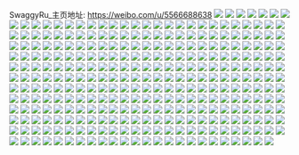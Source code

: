 SwaggyRu_主页地址: https://weibo.com/u/5566688638 
![](https://wx4.sinaimg.cn/mw2000/0064Jg0Cgy1h9673lrq0lj31s035sb2b.jpg) 
![](https://wx4.sinaimg.cn/mw2000/0064Jg0Cgy1h967438mpkj31s035skjm.jpg) 
![](https://wx4.sinaimg.cn/mw2000/0064Jg0Cgy1h9673qbl48j31kw35shdu.jpg) 
![](https://wx4.sinaimg.cn/mw2000/0064Jg0Cgy1h9673te266j31kw35su0y.jpg) 
![](https://wx4.sinaimg.cn/mw2000/0064Jg0Cgy1h9673yb8rsj30sg23u1kx.jpg) 
![](https://wx4.sinaimg.cn/mw2000/0064Jg0Cgy1h9673npyslj31s035shdt.jpg) 
![](https://wx4.sinaimg.cn/mw2000/0064Jg0Cgy1h96vgjs25dj30sg23u1kx.jpg) 
![](https://wx4.sinaimg.cn/mw2000/0064Jg0Cgy1h8v95mpjmpj31kw2dc7wi.jpg) 
![](https://wx4.sinaimg.cn/mw2000/0064Jg0Cgy1h8v95rpe3dj31kw2dcb2a.jpg) 
![](https://wx4.sinaimg.cn/mw2000/0064Jg0Cgy1h8v97ardojj32c03407wh.jpg) 
![](https://wx4.sinaimg.cn/mw2000/0064Jg0Cgy1h8v9c64vu9j31400u0qb0.jpg) 
![](https://wx4.sinaimg.cn/mw2000/0064Jg0Cgy1h8v97q7btlj32c0340b29.jpg) 
![](https://wx4.sinaimg.cn/mw2000/0064Jg0Cgy1h8v99thf0zj32c033ze83.jpg) 
![](https://wx4.sinaimg.cn/mw2000/0064Jg0Cgy1h8v99s4qd2j32c0333u0y.jpg) 
![](https://wx4.sinaimg.cn/mw2000/0064Jg0Cgy1h8v99ugedij32c033zb2a.jpg) 
![](https://wx4.sinaimg.cn/mw2000/0064Jg0Cgy1h8p6ja7xi4j30pz0nu0ve.jpg) 
![](https://wx4.sinaimg.cn/mw2000/0064Jg0Cgy1h8p6jw7wekj30sg23u4qp.jpg) 
![](https://wx4.sinaimg.cn/mw2000/0064Jg0Cgy1h8p6k4n90sj30sg23uu04.jpg) 
![](https://wx4.sinaimg.cn/mw2000/0064Jg0Cgy1h8p6k91i4vj30sg21ytxm.jpg) 
![](https://wx4.sinaimg.cn/mw2000/0064Jg0Cgy1h8p6k1fw8xj31s035sb2a.jpg) 
![](https://wx4.sinaimg.cn/mw2000/0064Jg0Cgy1h8p6jty6w8j30sg23u4qp.jpg) 
![](https://wx4.sinaimg.cn/mw2000/0064Jg0Cgy1h8n5g9xbhhj32c033zhdu.jpg) 
![](https://wx4.sinaimg.cn/mw2000/0064Jg0Cgy1h8n5gf45y1j32c03404qq.jpg) 
![](https://wx4.sinaimg.cn/mw2000/0064Jg0Cgy1h8n5g8jz3jj32c033ze81.jpg) 
![](https://wx4.sinaimg.cn/mw2000/0064Jg0Cgy1h8n5gdmsq0j32c033z4qq.jpg) 
![](https://wx4.sinaimg.cn/mw2000/0064Jg0Cgy1h8n5gby370j32c0340qv6.jpg) 
![](https://wx4.sinaimg.cn/mw2000/0064Jg0Cgy1h8gmgo9dtbj31sc2dskjl.jpg) 
![](https://wx4.sinaimg.cn/mw2000/0064Jg0Cgy1h8gmgh7dilj31sc2dshdt.jpg) 
![](https://wx4.sinaimg.cn/mw2000/0064Jg0Cgy1h8gmgr379jj31sc2dskjl.jpg) 
![](https://wx4.sinaimg.cn/mw2000/0064Jg0Cgy1h8gmh2ssuuj31sc2dsu0y.jpg) 
![](https://wx4.sinaimg.cn/mw2000/0064Jg0Cgy1h8gmh5y5x4j31sc2dskjl.jpg) 
![](https://wx4.sinaimg.cn/mw2000/0064Jg0Cgy1h8gmh4dbt1j31sc2dsqv5.jpg) 
![](https://wx4.sinaimg.cn/mw2000/0064Jg0Cgy1h8by3fkrsej31s035s4qq.jpg) 
![](https://wx4.sinaimg.cn/mw2000/0064Jg0Cgy1h8by3sr88ej31s035sb2a.jpg) 
![](https://wx4.sinaimg.cn/mw2000/0064Jg0Cgy1h8by3mday1j31s035snpf.jpg) 
![](https://wx4.sinaimg.cn/mw2000/0064Jg0Cgy1h8by3vbm4ej30sg23ue33.jpg) 
![](https://wx4.sinaimg.cn/mw2000/0064Jg0Cgy1h8by402ybfj31s035s4qr.jpg) 
![](https://wx4.sinaimg.cn/mw2000/0064Jg0Cgy1h8by3acqufj31s035skjm.jpg) 
![](https://wx4.sinaimg.cn/mw2000/0064Jg0Cgy1h8by5hxz43j30qy0qyn1h.jpg) 
![](https://wx4.sinaimg.cn/mw2000/0064Jg0Cgy1h8by6fqjrgj30u012pgph.jpg) 
![](https://wx4.sinaimg.cn/mw2000/0064Jg0Cly1h861k4b1f0j32dc35s1l0.jpg) 
![](https://wx4.sinaimg.cn/mw2000/0064Jg0Cly1h861jzq3lxj30u01404k3.jpg) 
![](https://wx4.sinaimg.cn/mw2000/0064Jg0Cly1h861k6p99zj31s035snpf.jpg) 
![](https://wx4.sinaimg.cn/mw2000/0064Jg0Cly1h861k8zrh9j31s035sb2a.jpg) 
![](https://wx4.sinaimg.cn/mw2000/0064Jg0Cly1h861kbbmdfj31s035se82.jpg) 
![](https://wx4.sinaimg.cn/mw2000/0064Jg0Cly1h861kdfw3yj31s035sqv6.jpg) 
![](https://wx4.sinaimg.cn/mw2000/0064Jg0Cly1h861kg40w5j31s035s4qr.jpg) 
![](https://wx4.sinaimg.cn/mw2000/0064Jg0Cly1h810v735xdj32c03404qq.jpg) 
![](https://wx4.sinaimg.cn/mw2000/0064Jg0Cly1h8110nu24wj30u0140qd4.jpg) 
![](https://wx4.sinaimg.cn/mw2000/0064Jg0Cly1h810v4cmp8j30u01gf17w.jpg) 
![](https://wx4.sinaimg.cn/mw2000/0064Jg0Cly1h81162e8idj30u0140dqi.jpg) 
![](https://wx4.sinaimg.cn/mw2000/0064Jg0Cgy1h7wwggfmdgj313z0qwqkt.jpg) 
![](https://wx4.sinaimg.cn/mw2000/0064Jg0Cgy1h7wwbd4ilhj32c03404qq.jpg) 
![](https://wx4.sinaimg.cn/mw2000/0064Jg0Cgy1h7ww98e39tj33402c07wi.jpg) 
![](https://wx4.sinaimg.cn/mw2000/0064Jg0Cgy1h7wwdh2xclj31rg0win4x.jpg) 
![](https://wx4.sinaimg.cn/mw2000/0064Jg0Cgy1h7uj9pv1isj31sc2dsb2a.jpg) 
![](https://wx4.sinaimg.cn/mw2000/0064Jg0Cgy1h7uj9v3s8uj31sc2dsu0x.jpg) 
![](https://wx4.sinaimg.cn/mw2000/0064Jg0Cgy1h7uj9zwfpfj31sc2ds4qq.jpg) 
![](https://wx4.sinaimg.cn/mw2000/0064Jg0Cgy1h7rv0kgf9ej32c033z1l2.jpg) 
![](https://wx4.sinaimg.cn/mw2000/0064Jg0Cgy1h7rv0o18ulj30u01fo4m3.jpg) 
![](https://wx4.sinaimg.cn/mw2000/0064Jg0Cly1h7j1y2f8t4j30sg16o1f6.jpg) 
![](https://wx4.sinaimg.cn/mw2000/0064Jg0Cly1h7j1y2xi2mj30sg0t5qco.jpg) 
![](https://wx4.sinaimg.cn/mw2000/0064Jg0Cly1h7j1y6xw3qj30wi10k0we.jpg) 
![](https://wx4.sinaimg.cn/mw2000/0064Jg0Cly1h7j1y6h424j32c0340qv6.jpg) 
![](https://wx4.sinaimg.cn/mw2000/0064Jg0Cly1h7j1y7hsxij30wi1ixgvm.jpg) 
![](https://wx4.sinaimg.cn/mw2000/0064Jg0Cly1h7j1y466dmj313o1bdke6.jpg) 
![](https://wx4.sinaimg.cn/mw2000/0064Jg0Cly1h7j1y7v8e3j30wh158qc3.jpg) 
![](https://wx4.sinaimg.cn/mw2000/0064Jg0Cly1h7j1y8h27tj30u01khwq7.jpg) 
![](https://wx4.sinaimg.cn/mw2000/0064Jg0Cly1h7gfcdtkm0j316w0w6myz.jpg) 
![](https://wx4.sinaimg.cn/mw2000/0064Jg0Cly1h7gfcb01j4j30pp1ij757.jpg) 
![](https://wx4.sinaimg.cn/mw2000/0064Jg0Cly1h7gfcdg5d5j32dc35s4qq.jpg) 
![](https://wx4.sinaimg.cn/mw2000/0064Jg0Cly1h7gflhamezj31vo1erwwv.jpg) 
![](https://wx4.sinaimg.cn/mw2000/0064Jg0Cly1h7gfg0862wj30zh1be0w7.jpg) 
![](https://wx4.sinaimg.cn/mw2000/0064Jg0Cly1h7gfcf8nifj33402c0qhx.jpg) 
![](https://wx4.sinaimg.cn/mw2000/0064Jg0Cly1h7gfcj97vtj32dc35se86.jpg) 
![](https://wx4.sinaimg.cn/mw2000/0064Jg0Cly1h7gfclnpmej30u01gqn1j.jpg) 
![](https://wx4.sinaimg.cn/mw2000/0064Jg0Cly1h7gfcam314j30sg23tu0x.jpg) 
![](https://wx4.sinaimg.cn/mw2000/0064Jg0Cly1h7gfcbxafhj32801o0hdt.jpg) 
![](https://wx4.sinaimg.cn/mw2000/0064Jg0Cly1h7bqeg0qbqj30u016n3zj.jpg) 
![](https://wx4.sinaimg.cn/mw2000/0064Jg0Cly1h7bqeglpa4j30zg1ban64.jpg) 
![](https://wx4.sinaimg.cn/mw2000/0064Jg0Cly1h7bqefb2e0j30uc0e4tal.jpg) 
![](https://wx4.sinaimg.cn/mw2000/0064Jg0Cly1h7bqekgi4cj30tz0tzgnb.jpg) 
![](https://wx4.sinaimg.cn/mw2000/0064Jg0Cly1h7bqfk98knj31400u0n07.jpg) 
![](https://wx4.sinaimg.cn/mw2000/0064Jg0Cly1h7bqgfqu36j30u0140dol.jpg) 
![](https://wx4.sinaimg.cn/mw2000/0064Jg0Cly1h7bqhg54b5j31400u0tin.jpg) 
![](https://wx4.sinaimg.cn/mw2000/0064Jg0Cly1h6y0fgvif0j30u01bkaiw.jpg) 
![](https://wx4.sinaimg.cn/mw2000/0064Jg0Cly1h6y0ekdcchj30ri0rajw0.jpg) 
![](https://wx4.sinaimg.cn/mw2000/0064Jg0Cly1h6y0hix6opj30qs10lwf6.jpg) 
![](https://wx4.sinaimg.cn/mw2000/0064Jg0Cly1h6y0eykzsqj32c0340k2i.jpg) 
![](https://wx4.sinaimg.cn/mw2000/0064Jg0Cly1h6y0ez077xj30jm0i7q6e.jpg) 
![](https://wx4.sinaimg.cn/mw2000/0064Jg0Cly1h64793qv06j30nj196jrz.jpg) 
![](https://wx4.sinaimg.cn/mw2000/0064Jg0Cly1h64792zc9ej32c03407k1.jpg) 
![](https://wx4.sinaimg.cn/mw2000/0064Jg0Cly1h64794dm7xj30u01phmy6.jpg) 
![](https://wx4.sinaimg.cn/mw2000/0064Jg0Cly1h6479izwt2j30wi1o47dv.jpg) 
![](https://wx4.sinaimg.cn/mw2000/0064Jg0Cly1h4qgknuvp6j31kw2dc7wh.jpg) 
![](https://wx4.sinaimg.cn/mw2000/0064Jg0Cly1h4qgkky263j31kw2dchdt.jpg) 
![](https://wx4.sinaimg.cn/mw2000/0064Jg0Cly1h4qgkmyy12j31kw2dchdt.jpg) 
![](https://wx4.sinaimg.cn/mw2000/0064Jg0Cly1h4nt0xg3f9j31sc2dsnpe.jpg) 
![](https://wx4.sinaimg.cn/mw2000/0064Jg0Cly1h4nt0uxaiij32c033ze84.jpg) 
![](https://wx4.sinaimg.cn/mw2000/0064Jg0Cly1h4nt0zj1dyj31sc2ds1ky.jpg) 
![](https://wx4.sinaimg.cn/mw2000/0064Jg0Cly1h4db84x2igj31sg2dsu0x.jpg) 
![](https://wx4.sinaimg.cn/mw2000/0064Jg0Cly1h4db85xlswj31sg2dsqv5.jpg) 
![](https://wx4.sinaimg.cn/mw2000/0064Jg0Cly1h4db86juqaj31sg2dsnpd.jpg) 
![](https://wx4.sinaimg.cn/mw2000/0064Jg0Cly1h4db87e13bj32c0340u0y.jpg) 
![](https://wx4.sinaimg.cn/mw2000/0064Jg0Cly1h4db88nkr6j32c0340qv6.jpg) 
![](https://wx4.sinaimg.cn/mw2000/0064Jg0Cly1h4db89ujz2j32c0340npe.jpg) 
![](https://wx4.sinaimg.cn/mw2000/0064Jg0Cly1h4db8aqaxvj32c033z1kz.jpg) 
![](https://wx4.sinaimg.cn/mw2000/0064Jg0Cly1h4db8bs1ulj32c033z7wk.jpg) 
![](https://wx4.sinaimg.cn/mw2000/0064Jg0Cly1h4db8er73dj32c0340npg.jpg) 
![](https://wx4.sinaimg.cn/mw2000/0064Jg0Cly1h3h1qy27hkj31sb2an1ky.jpg) 
![](https://wx4.sinaimg.cn/mw2000/0064Jg0Cly1h3h1qu9punj30sg28lhdt.jpg) 
![](https://wx4.sinaimg.cn/mw2000/0064Jg0Cly1h3h1r0npyqj30sg35sqv5.jpg) 
![](https://wx4.sinaimg.cn/mw2000/0064Jg0Cly1h3h1r2hsccj30sg1s0b29.jpg) 
![](https://wx4.sinaimg.cn/mw2000/0064Jg0Cly1h3h1r5wwklj32dc35sx6r.jpg) 
![](https://wx4.sinaimg.cn/mw2000/0064Jg0Cly1h3h1r9lfohj32dc35skjo.jpg) 
![](https://wx4.sinaimg.cn/mw2000/0064Jg0Cly1h3h1u4hcsbj30sd23ee5i.jpg) 
![](https://wx4.sinaimg.cn/mw2000/0064Jg0Cgy1h3bmczrr5xj32c0340qv5.jpg) 
![](https://wx4.sinaimg.cn/mw2000/0064Jg0Cgy1h3bmd3u3skj32c0340x6p.jpg) 
![](https://wx4.sinaimg.cn/mw2000/0064Jg0Cgy1h3bmd8l9kxj32c033z1ky.jpg) 
![](https://wx4.sinaimg.cn/mw2000/0064Jg0Cgy1h3bmdefnszj32c033zhdv.jpg) 
![](https://wx4.sinaimg.cn/mw2000/0064Jg0Cgy1h3bmewvjr2j32bz2vnkjn.jpg) 
![](https://wx4.sinaimg.cn/mw2000/0064Jg0Cgy1h3bmdk8wlnj32bz3294qr.jpg) 
![](https://wx4.sinaimg.cn/mw2000/0064Jg0Cgy1h318ux5c71j31sc2ds1ky.jpg) 
![](https://wx4.sinaimg.cn/mw2000/0064Jg0Cgy1h318upc19fj31sc2ds7wi.jpg) 
![](https://wx4.sinaimg.cn/mw2000/0064Jg0Cgy1h318vbmo6oj31sc2ds1ky.jpg) 
![](https://wx4.sinaimg.cn/mw2000/0064Jg0Cly1h2xi3sa4boj32c033znpe.jpg) 
![](https://wx4.sinaimg.cn/mw2000/0064Jg0Cly1h2xi3tqw1rj32c03404qr.jpg) 
![](https://wx4.sinaimg.cn/mw2000/0064Jg0Cly1h2xi3ov78pj32c0340x6q.jpg) 
![](https://wx4.sinaimg.cn/mw2000/0064Jg0Cgy1h2vah9fpcmj31sc2dsqv6.jpg) 
![](https://wx4.sinaimg.cn/mw2000/0064Jg0Cgy1h2vah6a4klj31sc2dskjm.jpg) 
![](https://wx4.sinaimg.cn/mw2000/0064Jg0Cgy1h2vahc9dw3j31sc2dse82.jpg) 
![](https://wx4.sinaimg.cn/mw2000/0064Jg0Cgy1h2vahfpqotj31sc2dsb2a.jpg) 
![](https://wx4.sinaimg.cn/mw2000/0064Jg0Cgy1h2cvfq5rtmj30mi0oqaii.jpg) 
![](https://wx4.sinaimg.cn/mw2000/0064Jg0Cgy1h23a4uvr2oj32c033zx6q.jpg) 
![](https://wx4.sinaimg.cn/mw2000/0064Jg0Cgy1h23a4w75g3j32c033znpd.jpg) 
![](https://wx4.sinaimg.cn/mw2000/0064Jg0Cgy1h23a4x6926j32bz2yghdt.jpg) 
![](https://wx4.sinaimg.cn/mw2000/0064Jg0Cgy1h23a56gxnjj30sg15jwu8.jpg) 
![](https://wx4.sinaimg.cn/mw2000/0064Jg0Cgy1h1sto4jto3j30zk1be0yy.jpg) 
![](https://wx4.sinaimg.cn/mw2000/0064Jg0Cgy1h1sto3xk2ij30zk1be7an.jpg) 
![](https://wx4.sinaimg.cn/mw2000/0064Jg0Cgy1h1sto5usj5j30zk1beagf.jpg) 
![](https://wx4.sinaimg.cn/mw2000/0064Jg0Cgy1h1stouyufej32dc35s4qs.jpg) 
![](https://wx4.sinaimg.cn/mw2000/0064Jg0Cgy1h1stxkxh5ij31sc2dsnpd.jpg) 
![](https://wx4.sinaimg.cn/mw2000/0064Jg0Cgy1h1stp07on6j30sg23u1kx.jpg) 
![](https://wx4.sinaimg.cn/mw2000/0064Jg0Cgy1h1rysu9yvhj32c0340e82.jpg) 
![](https://wx4.sinaimg.cn/mw2000/0064Jg0Cgy1h1okit1jtrj32dc35sb2c.jpg) 
![](https://wx4.sinaimg.cn/mw2000/0064Jg0Cgy1h1okjx0i56j32dc35sx6s.jpg) 
![](https://wx4.sinaimg.cn/mw2000/0064Jg0Cgy1h1okkynaopj32dc35s1kz.jpg) 
![](https://wx4.sinaimg.cn/mw2000/0064Jg0Cgy1h1okh67yjij30sg1s0b29.jpg) 
![](https://wx4.sinaimg.cn/mw2000/0064Jg0Cgy1h1okvutec1j31gr1yce81.jpg) 
![](https://wx4.sinaimg.cn/mw2000/0064Jg0Cgy1h1okluydaoj32dc35sb2c.jpg) 
![](https://wx4.sinaimg.cn/mw2000/0064Jg0Cgy1h1okmye42nj32dc35shdw.jpg) 
![](https://wx4.sinaimg.cn/mw2000/0064Jg0Cgy1h1oko5ad25j32dc35sb2b.jpg) 
![](https://wx4.sinaimg.cn/mw2000/0064Jg0Cgy1h1okw225ioj32dc35s4qs.jpg) 
![](https://wx4.sinaimg.cn/mw2000/0064Jg0Cly1h1m5pq08usj32c033y7pt.jpg) 
![](https://wx4.sinaimg.cn/mw2000/0064Jg0Cly1h1m5pqwdmpj32c033ze07.jpg) 
![](https://wx4.sinaimg.cn/mw2000/0064Jg0Cly1h1m5prfc0qj32c033yhdt.jpg) 
![](https://wx4.sinaimg.cn/mw2000/0064Jg0Cly1h1m5przszoj32c033zb29.jpg) 
![](https://wx4.sinaimg.cn/mw2000/0064Jg0Cgy1h109jhmdijj32c0340npd.jpg) 
![](https://wx4.sinaimg.cn/mw2000/0064Jg0Cgy1h109jmo1qrj32c0340kjl.jpg) 
![](https://wx4.sinaimg.cn/mw2000/0064Jg0Cgy1h109nh000mj32c0340b2b.jpg) 
![](https://wx4.sinaimg.cn/mw2000/0064Jg0Cly1h0jwp60fqrj32dc35sqva.jpg) 
![](https://wx4.sinaimg.cn/mw2000/0064Jg0Cly1h0jwp7bg67j30sg23u4qp.jpg) 
![](https://wx4.sinaimg.cn/mw2000/0064Jg0Cly1h0jwp2utifj32dc35sx6s.jpg) 
![](https://wx4.sinaimg.cn/mw2000/0064Jg0Cly1h0jwp92ak5j31kw35sqv5.jpg) 
![](https://wx4.sinaimg.cn/mw2000/0064Jg0Cly1h0jwpa6ndpj30sg2dcnpd.jpg) 
![](https://wx4.sinaimg.cn/mw2000/0064Jg0Cgy1h0jyj4miy7j30sg35snpd.jpg) 
![](https://wx4.sinaimg.cn/mw2000/0064Jg0Cgy1h0fc1ymz8pj31qp2drhdt.jpg) 
![](https://wx4.sinaimg.cn/mw2000/0064Jg0Cgy1h0fc1xn3jxj31sc2dsnpd.jpg) 
![](https://wx4.sinaimg.cn/mw2000/0064Jg0Cgy1h0fc1zq2y6j31sc2dse81.jpg) 
![](https://wx4.sinaimg.cn/mw2000/0064Jg0Cgy1h07hyt0heoj30u00u0dmj.jpg) 
![](https://wx4.sinaimg.cn/mw2000/0064Jg0Cgy1h07hytks9fj30u00miqa2.jpg) 
![](https://wx4.sinaimg.cn/mw2000/0064Jg0Cgy1gzlfzpnktmj32dc35sb2d.jpg) 
![](https://wx4.sinaimg.cn/mw2000/0064Jg0Cgy1gzlg00m48xj32dc35su10.jpg) 
![](https://wx4.sinaimg.cn/mw2000/0064Jg0Cgy1gzlfzawslbj32dc35sb2c.jpg) 
![](https://wx4.sinaimg.cn/mw2000/0064Jg0Cgy1gzlg0as49fj32dc35se85.jpg) 
![](https://wx4.sinaimg.cn/mw2000/0064Jg0Cgy1gzlg0qqbuoj32dc35s4qs.jpg) 
![](https://wx4.sinaimg.cn/mw2000/0064Jg0Cgy1gzlg0jopn0j32dc35sx6s.jpg) 
![](https://wx4.sinaimg.cn/mw2000/0064Jg0Cly1gyski3nsiej31hb0tz4gf.jpg) 
![](https://wx4.sinaimg.cn/mw2000/0064Jg0Cly1gyski5yhhvj31dr0mzn82.jpg) 
![](https://wx4.sinaimg.cn/mw2000/0064Jg0Cly1gyski7n009j31dr0mzk1n.jpg) 
![](https://wx4.sinaimg.cn/mw2000/0064Jg0Cly1gyski96e2ij32801o0e81.jpg) 
![](https://wx4.sinaimg.cn/mw2000/0064Jg0Cly1gyski19wy3j32801o0npd.jpg) 
![](https://wx4.sinaimg.cn/mw2000/0064Jg0Cly1gyskial346j30u01hcncz.jpg) 
![](https://wx4.sinaimg.cn/mw2000/0064Jg0Cly1gyqd9tt43nj32c033y7wj.jpg) 
![](https://wx4.sinaimg.cn/mw2000/0064Jg0Cly1gyqd9r2wkqj32c0340hdv.jpg) 
![](https://wx4.sinaimg.cn/mw2000/0064Jg0Cly1gyqd9ojqrmj32c033zx6s.jpg) 
![](https://wx4.sinaimg.cn/mw2000/0064Jg0Cly1gy6jb7gklwj30wi0witkx.jpg) 
![](https://wx4.sinaimg.cn/mw2000/0064Jg0Cly1gy6jb6y9kgj30wi0wik1m.jpg) 
![](https://wx4.sinaimg.cn/mw2000/0064Jg0Cly1gy6jb7xgexj30wi0win7k.jpg) 
![](https://wx4.sinaimg.cn/mw2000/0064Jg0Cly1gy4bk3zq0lj30wi0o7775.jpg) 
![](https://wx4.sinaimg.cn/mw2000/0064Jg0Cly1gy4bk4h7vwj30wi0o2dja.jpg) 
![](https://wx4.sinaimg.cn/mw2000/0064Jg0Cgy1gx338vptv9j315f0u0aiz.jpg) 
![](https://wx4.sinaimg.cn/mw2000/0064Jg0Cgy1gx338w8qmhj31400u0ajc.jpg) 
![](https://wx4.sinaimg.cn/mw2000/0064Jg0Cgy1gx338x9d85j318q0u0til.jpg) 
![](https://wx4.sinaimg.cn/mw2000/0064Jg0Cgy1gx338xx9dmj31400u0dpp.jpg) 
![](https://wx4.sinaimg.cn/mw2000/0064Jg0Cgy1gx338yxrgvj30w30ipn0m.jpg) 
![](https://wx4.sinaimg.cn/mw2000/0064Jg0Cgy1gx338yh86ij31400u0qd7.jpg) 
![](https://wx4.sinaimg.cn/mw2000/0064Jg0Cgy1gwbrftaqnkj30qo097gm6.jpg) 
![](https://wx4.sinaimg.cn/mw2000/0064Jg0Cgy1gvycwr19bij31o0280x6p.jpg) 
![](https://wx4.sinaimg.cn/mw2000/0064Jg0Cgy1gvycwsg8n5j31o0280x6p.jpg) 
![](https://wx4.sinaimg.cn/mw2000/0064Jg0Cgy1gvycx5g6yqj32ds1sc1ky.jpg) 
![](https://wx4.sinaimg.cn/mw2000/0064Jg0Cgy1gvycxbeopnj32801o0hdt.jpg) 
![](https://wx4.sinaimg.cn/mw2000/0064Jg0Cgy1gvycx90mooj30u0140ag4.jpg) 
![](https://wx4.sinaimg.cn/mw2000/0064Jg0Cgy1gvycxfd8w2j32c0340qv6.jpg) 
![](https://wx4.sinaimg.cn/mw2000/0064Jg0Cgy1gvycy1fgddj32c0340kjm.jpg) 
![](https://wx4.sinaimg.cn/mw2000/0064Jg0Cgy1gvycy67xqhj32o02o0kjo.jpg) 
![](https://wx4.sinaimg.cn/mw2000/0064Jg0Cgy1gvyd3kcngkj32c0340b2b.jpg) 
![](https://wx4.sinaimg.cn/mw2000/0064Jg0Cgy1gvyd3pecxbj32c03404qs.jpg) 
![](https://wx4.sinaimg.cn/mw2000/0064Jg0Cgy1gvqll9x5y8j60sg2dc1kx02.jpg) 
![](https://wx4.sinaimg.cn/mw2000/0064Jg0Cgy1gvqllaxi7fj60sg2dc7wh02.jpg) 
![](https://wx4.sinaimg.cn/mw2000/0064Jg0Cgy1gvqllbs0zhj60sg1f6x5m02.jpg) 
![](https://wx4.sinaimg.cn/mw2000/0064Jg0Cgy1gvqllgb30hj633z2bzhdv02.jpg) 
![](https://wx4.sinaimg.cn/mw2000/0064Jg0Cgy1gvqllnudyhj61vo1erdt302.jpg) 
![](https://wx4.sinaimg.cn/mw2000/0064Jg0Cgy1gvqllkpn1kj62c0340e8302.jpg) 
![](https://wx4.sinaimg.cn/mw2000/0064Jg0Cgy1gvqlllef6pj61v31ho7qe02.jpg) 
![](https://wx4.sinaimg.cn/mw2000/0064Jg0Cgy1gvqllmlbfej61j01vonis02.jpg) 
![](https://wx4.sinaimg.cn/mw2000/0064Jg0Cgy1gvqlln9a5qj61jf1voaw802.jpg) 
![](https://wx4.sinaimg.cn/mw2000/0064Jg0Cgy1guhp8ybdxpj60uk4dy7wh02.jpg) 
![](https://wx4.sinaimg.cn/mw2000/0064Jg0Cgy1guhp94ubdpj611c340x6p02.jpg) 
![](https://wx4.sinaimg.cn/mw2000/0064Jg0Cgy1guhp993bj6j61k0340e8102.jpg) 
![](https://wx4.sinaimg.cn/mw2000/0064Jg0Cgy1guhp9feogoj60uk48su0x02.jpg) 
![](https://wx4.sinaimg.cn/mw2000/0064Jg0Cgy1guhp9j90qzj60s0340e8102.jpg) 
![](https://wx4.sinaimg.cn/mw2000/0064Jg0Cgy1guhp9o1sjgj61k0340e8102.jpg) 
![](https://wx4.sinaimg.cn/mw2000/0064Jg0Cgy1guhp9qr302j611c3404qp02.jpg) 
![](https://wx4.sinaimg.cn/mw2000/0064Jg0Cgy1guhp9sn8f3j616o16ok8v02.jpg) 
![](https://wx4.sinaimg.cn/mw2000/0064Jg0Cgy1guhp9vko6fj61k02qqnpe02.jpg) 
![](https://wx4.sinaimg.cn/mw2000/0064Jg0Cgy1gueydfx8imj61o0280dzt02.jpg) 
![](https://wx4.sinaimg.cn/mw2000/0064Jg0Cgy1gueyi62dzuj63402c07wi02.jpg) 
![](https://wx4.sinaimg.cn/mw2000/0064Jg0Cgy1gueyi6oxc5j60u0140ad002.jpg) 
![](https://wx4.sinaimg.cn/mw2000/0064Jg0Cly1gtd40xt7baj32o02o0u0y.jpg) 
![](https://wx4.sinaimg.cn/mw2000/0064Jg0Cly1gtd4105qglj31vz1w0e82.jpg) 
![](https://wx4.sinaimg.cn/mw2000/0064Jg0Cly1gtd41626gsj32o02o0kjl.jpg) 
![](https://wx4.sinaimg.cn/mw2000/0064Jg0Cly1gtd40tcj70j31w01w0qv6.jpg) 
![](https://wx4.sinaimg.cn/mw2000/0064Jg0Cly1gtd4120ei5j31w02io7wj.jpg) 
![](https://wx4.sinaimg.cn/mw2000/0064Jg0Cly1gtd4148en7j31w02io7wj.jpg) 
![](https://wx4.sinaimg.cn/mw2000/0064Jg0Cgy1grx8a0eoyvj30j60de74n.jpg) 
![](https://wx4.sinaimg.cn/mw2000/0064Jg0Cgy1grrdemkl1tj634022nhdy02.jpg) 
![](https://wx4.sinaimg.cn/mw2000/0064Jg0Cgy1grrdeq6rewj334022ne86.jpg) 
![](https://wx4.sinaimg.cn/mw2000/0064Jg0Cgy1grrdeu7dvaj34002o0x6u.jpg) 
![](https://wx4.sinaimg.cn/mw2000/0064Jg0Cgy1grrdeyax3zj32c0340e86.jpg) 
![](https://wx4.sinaimg.cn/mw2000/0064Jg0Cgy1gr42v3hvwpj30u00u0779.jpg) 
![](https://wx4.sinaimg.cn/mw2000/0064Jg0Cgy1gr42v47n4wj30u00u0taf.jpg) 
![](https://wx4.sinaimg.cn/mw2000/0064Jg0Cgy1gqsbur9kdhj334022o4qu.jpg) 
![](https://wx4.sinaimg.cn/mw2000/0064Jg0Cgy1gqsbvq1tntj334022oqv8.jpg) 
![](https://wx4.sinaimg.cn/mw2000/0064Jg0Cgy1gqsbuyolflj334022o4qv.jpg) 
![](https://wx4.sinaimg.cn/mw2000/0064Jg0Cgy1gqsbvboe60j334022o1l2.jpg) 
![](https://wx4.sinaimg.cn/mw2000/0064Jg0Cgy1gqsbvhw1cnj334022ohdz.jpg) 
![](https://wx4.sinaimg.cn/mw2000/0064Jg0Cgy1gqsbvn1ew4j334022ou12.jpg) 
![](https://wx4.sinaimg.cn/mw2000/0064Jg0Cgy1gq5711u8qlj33402c0e85.jpg) 
![](https://wx4.sinaimg.cn/mw2000/0064Jg0Cgy1gq57148da9j32c0340kjp.jpg) 
![](https://wx4.sinaimg.cn/mw2000/0064Jg0Cgy1gq571ckj18j33402c07wk.jpg) 
![](https://wx4.sinaimg.cn/mw2000/0064Jg0Cgy1gq571fhwyij33402c0qva.jpg) 
![](https://wx4.sinaimg.cn/mw2000/0064Jg0Cgy1gq571j9xr2j33402c04qw.jpg) 
![](https://wx4.sinaimg.cn/mw2000/0064Jg0Cgy1gprnolrrw8j31mc1mc4qq.jpg) 
![](https://wx4.sinaimg.cn/mw2000/0064Jg0Cgy1gprnomlngqj31mc1mcqv6.jpg) 
![](https://wx4.sinaimg.cn/mw2000/0064Jg0Cgy1gprnop0uw7j31mc1mckjm.jpg) 
![](https://wx4.sinaimg.cn/mw2000/0064Jg0Cgy1gprnopwtepj31mc1mchdu.jpg) 
![](https://wx4.sinaimg.cn/mw2000/0064Jg0Cgy1gprnor5xi4j31mc1mc1kz.jpg) 
![](https://wx4.sinaimg.cn/mw2000/0064Jg0Cgy1gprnos6oekj31mc1mcnpe.jpg) 
![](https://wx4.sinaimg.cn/mw2000/0064Jg0Cgy1gprnot2vtpj31mc1mcb2a.jpg) 
![](https://wx4.sinaimg.cn/mw2000/0064Jg0Cgy1gprnoulx9nj31mc1mchdv.jpg) 
![](https://wx4.sinaimg.cn/mw2000/0064Jg0Cgy1gprnowja7vj325s1mcnpg.jpg) 
![](https://wx4.sinaimg.cn/mw2000/0064Jg0Cgy1gprnoy57mtj31mc1mc7wi.jpg) 
![](https://wx4.sinaimg.cn/mw2000/0064Jg0Cgy1gprnozyj75j31mc1mchdu.jpg) 
![](https://wx4.sinaimg.cn/mw2000/0064Jg0Cgy1gpbb4y11efj32c03407wl.jpg) 
![](https://wx4.sinaimg.cn/mw2000/0064Jg0Cgy1gpbb51etd0j31400u07bd.jpg) 
![](https://wx4.sinaimg.cn/mw2000/0064Jg0Cgy1gpbb50rfwdj32c0340e86.jpg) 
![](https://wx4.sinaimg.cn/mw2000/0064Jg0Cgy1gpbb5xgxrwj32c0340u11.jpg) 
![](https://wx4.sinaimg.cn/mw2000/0064Jg0Cgy1gpbb541690j33402c0kjq.jpg) 
![](https://wx4.sinaimg.cn/mw2000/0064Jg0Cgy1gpbb56ibyqj32c0340hdw.jpg) 
![](https://wx4.sinaimg.cn/mw2000/0064Jg0Cgy1gpbb4vwiluj32c03404qu.jpg) 
![](https://wx4.sinaimg.cn/mw2000/0064Jg0Cgy1gpbb5twlh6j33402c07wn.jpg) 
![](https://wx4.sinaimg.cn/mw2000/0064Jg0Cgy1gpbb5941g1j32c0340u12.jpg) 
![](https://wx4.sinaimg.cn/mw2000/0064Jg0Cgy1gpbb5cs7buj33402c0npj.jpg) 
![](https://wx4.sinaimg.cn/mw2000/0064Jg0Cgy1gpbb5gjuvkj33402c04qw.jpg) 
![](https://wx4.sinaimg.cn/mw2000/0064Jg0Cgy1gpbb5klglrj33402c0x6v.jpg) 
![](https://wx4.sinaimg.cn/mw2000/0064Jg0Cgy1gpbb5pzqibj33402c01l8.jpg) 
![](https://wx4.sinaimg.cn/mw2000/0064Jg0Cgy1gpahsutjxlj31400u049q.jpg) 
![](https://wx4.sinaimg.cn/mw2000/0064Jg0Cgy1gpahsx1jqgj31400u0ajq.jpg) 
![](https://wx4.sinaimg.cn/mw2000/0064Jg0Cgy1gpahszdpyvj30u01vk7jk.jpg) 
![](https://wx4.sinaimg.cn/mw2000/0064Jg0Cgy1gpaht1j0l5j31400u0jzy.jpg) 
![](https://wx4.sinaimg.cn/mw2000/0064Jg0Cgy1gpaht3t75sj31400u0gu1.jpg) 
![](https://wx4.sinaimg.cn/mw2000/0064Jg0Cgy1gpaht5umw8j30u0140jwo.jpg) 
![](https://wx4.sinaimg.cn/mw2000/0064Jg0Cgy1gpaht6yfb0j30u01400yz.jpg) 
![](https://wx4.sinaimg.cn/mw2000/0064Jg0Cgy1gpaht88eo7j30u0140q95.jpg) 
![](https://wx4.sinaimg.cn/mw2000/0064Jg0Cgy1gpaht9v9dxj30u0140aib.jpg) 
![](https://wx4.sinaimg.cn/mw2000/0064Jg0Cly1gnjwjdlziuj32bc2bc1kz.jpg) 
![](https://wx4.sinaimg.cn/mw2000/0064Jg0Cly1gnjwjet8p1j32bc2bcqv7.jpg) 
![](https://wx4.sinaimg.cn/mw2000/0064Jg0Cly1glzay0gqhej31jk15o1ky.jpg) 
![](https://wx4.sinaimg.cn/mw2000/0064Jg0Cly1glzay1d3ljj31jk1jke82.jpg) 
![](https://wx4.sinaimg.cn/mw2000/0064Jg0Cly1glzay24cafj31jk1jk7wi.jpg) 
![](https://wx4.sinaimg.cn/mw2000/0064Jg0Cly1glzay31pi6j31jk1jkb2a.jpg) 
![](https://wx4.sinaimg.cn/mw2000/0064Jg0Cly1glzay4bwwwj31jk1jkb2a.jpg) 
![](https://wx4.sinaimg.cn/mw2000/0064Jg0Cly1glzay6en2xj31jk1jk1ky.jpg) 
![](https://wx4.sinaimg.cn/mw2000/0064Jg0Cly1glzay6xlutj31hc0u01cg.jpg) 
![](https://wx4.sinaimg.cn/mw2000/0064Jg0Cly1glzay7c8dbj30u00u0n52.jpg) 
![](https://wx4.sinaimg.cn/mw2000/0064Jg0Cly1glzay7jnt5j30qo0p8421.jpg) 
![](https://wx4.sinaimg.cn/mw2000/0064Jg0Cly1gjdo9ss7usj32o02o0x6q.jpg) 
![](https://wx4.sinaimg.cn/mw2000/0064Jg0Cly1gjdo9ylaihj32o02o0e83.jpg) 
![](https://wx4.sinaimg.cn/mw2000/0064Jg0Cly1gjdoa1m5xkj32801o07wi.jpg) 
![](https://wx4.sinaimg.cn/mw2000/0064Jg0Cly1gjdo9orjudj30qo0k8goc.jpg) 
![](https://wx4.sinaimg.cn/mw2000/0064Jg0Cly1gjdoa3wl55j31400u0789.jpg) 
![](https://wx4.sinaimg.cn/mw2000/0064Jg0Cly1gjdoa56221j31o01o01kx.jpg) 
![](https://wx4.sinaimg.cn/mw2000/0064Jg0Cly1gjdocgo91tj30qo0khmz6.jpg) 
![](https://wx4.sinaimg.cn/mw2000/0064Jg0Cly1gjdof6q2ixj32io2io7wj.jpg) 
![](https://wx4.sinaimg.cn/mw2000/0064Jg0Cly1gjdof8dnuuj31400u046u.jpg) 
